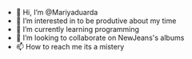 - 👋 Hi, I’m @Mariyaduarda
- 👀 I’m interested in to be produtive about my time
- 🌱 I’m currently learning programming
- 💞️ I’m looking to collaborate on NewJeans's albums
- 📫 How to reach me its a mistery

<!---
Mariyaduarda/Mariyaduarda is a ✨ special ✨ repository because its `README.md` (this file) appears on your GitHub profile.
You can click the Preview link to take a look at your changes.
--->
